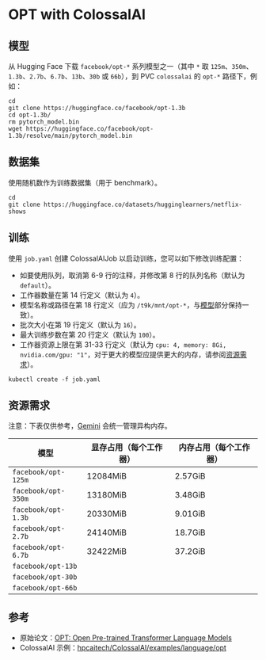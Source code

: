# OPT with ColossalAI

## 模型

从 Hugging Face 下载 `facebook/opt-*` 系列模型之一（其中 `*` 取 `125m`、`350m`、`1.3b`、`2.7b`、`6.7b`、`13b`、`30b` 或 `66b`），到 PVC `colossalai` 的 `opt-*` 路径下，例如：

```shell
cd
git clone https://huggingface.co/facebook/opt-1.3b
cd opt-1.3b/
rm pytorch_model.bin 
wget https://huggingface.co/facebook/opt-1.3b/resolve/main/pytorch_model.bin
```

## 数据集

使用随机数作为训练数据集（用于 benchmark）。

```shell
cd
git clone https://huggingface.co/datasets/hugginglearners/netflix-shows
```

## 训练

使用 `job.yaml` 创建 ColossalAIJob 以启动训练，您可以如下修改训练配置：

* 如要使用队列，取消第 6-9 行的注释，并修改第 8 行的队列名称（默认为 `default`）。
* 工作器数量在第 14 行定义（默认为 `4`）。
* 模型名称或路径在第 18 行定义（应为 `/t9k/mnt/opt-*`，与[模型](#模型)部分保持一致）。
* 批次大小在第 19 行定义（默认为 `16`）。
* 最大训练步数在第 20 行定义（默认为 `100`）。
* 工作器资源上限在第 31-33 行定义（默认为 `cpu: 4, memory: 8Gi, nvidia.com/gpu: "1"`，对于更大的模型应提供更大的内存，请参阅[资源需求](#资源需求)）。

```shell
kubectl create -f job.yaml
```

## 资源需求

注意：下表仅供参考，[Gemini](https://colossalai.org/zh-Hans/docs/advanced_tutorials/meet_gemini/) 会统一管理异构内存。

| 模型                | 显存占用（每个工作器） | 内存占用（每个工作器） |
| ------------------- | ---------------------- | ---------------------- |
| `facebook/opt-125m` | 12084MiB               | 2.57GiB                |
| `facebook/opt-350m` | 13180MiB               | 3.48GiB                |
| `facebook/opt-1.3b` | 20330MiB               | 9.01GiB                |
| `facebook/opt-2.7b` | 24140MiB               | 18.7GiB                |
| `facebook/opt-6.7b` | 32422MiB               | 37.2GiB                |
| `facebook/opt-13b`  |                        |                        |
| `facebook/opt-30b`  |                        |                        |
| `facebook/opt-66b`  |                        |                        |

## 参考

* 原始论文：[OPT: Open Pre-trained Transformer Language Models](https://arxiv.org/abs/2205.01068)
* ColossalAI 示例：[hpcaitech/ColossalAI/examples/language/opt](https://github.com/hpcaitech/ColossalAI/tree/main/examples/language/opt)
